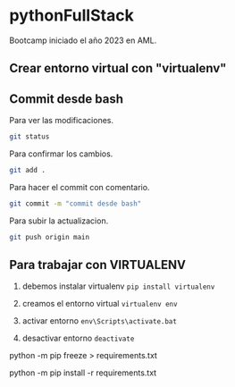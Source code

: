 # pythonFullStack
Bootcamp iniciado el año 2023 en AML.

## Crear entorno virtual con "virtualenv"

## Commit desde bash

Para ver las modificaciones. 
```bash
git status
```
Para confirmar los cambios.
```bash
git add .
```
Para hacer el commit con comentario.
```bash
git commit -m "commit desde bash"
```
Para subir la actualizacion.
```bash
git push origin main
```

## Para trabajar con VIRTUALENV

1. debemos instalar virtualenv `pip install virtualenv`
2. creamos el entorno virtual `virtualenv env`

3. activar entorno `env\Scripts\activate.bat`
4. desactivar entorno `deactivate`


python -m pip freeze > requirements.txt

python -m pip install -r requirements.txt